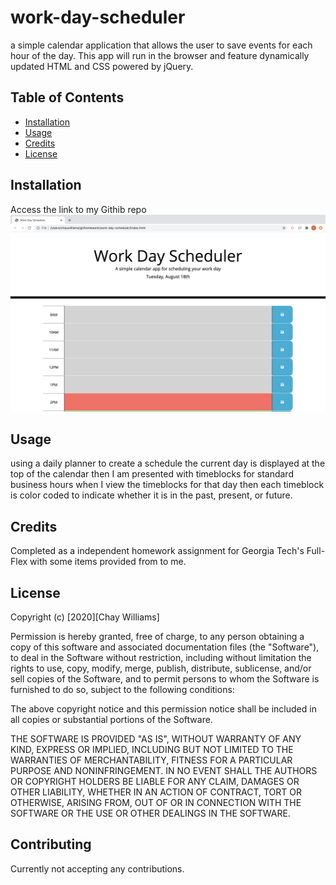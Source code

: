 # work-day-scheduler
 a simple calendar application that allows the user to save events for each hour of the day. This app will run in the browser and feature dynamically updated HTML and CSS powered by jQuery.






## Table of Contents



* [Installation](#installation)
* [Usage](#usage)
* [Credits](#credits)
* [License](#license)


## Installation

Access the link to my Githib repo
![Picture of deployed app](assets/workday.png)


## Usage 
using a daily planner to create a schedule the current day is displayed at the top of the calendar then I am presented with timeblocks for standard business hours
when I view the timeblocks for that day
then each timeblock is color coded to indicate whether it is in the past, present, or future.


## Credits

Completed as a independent homework assignment for Georgia Tech's Full-Flex with some items provided from to me.



## License

Copyright (c) [2020][Chay Williams]

Permission is hereby granted, free of charge, to any person obtaining a copy of this software and associated documentation files (the "Software"), to deal in the Software without restriction, including without limitation the rights to use, copy, modify, merge, publish, distribute, sublicense, and/or sell copies of the Software, and to permit persons to whom the Software is furnished to do so, subject to the following conditions:

The above copyright notice and this permission notice shall be included in all copies or substantial portions of the Software.

THE SOFTWARE IS PROVIDED "AS IS", WITHOUT WARRANTY OF ANY KIND, EXPRESS OR IMPLIED, INCLUDING BUT NOT LIMITED TO THE WARRANTIES OF MERCHANTABILITY, FITNESS FOR A PARTICULAR PURPOSE AND NONINFRINGEMENT. IN NO EVENT SHALL THE AUTHORS OR COPYRIGHT HOLDERS BE LIABLE FOR ANY CLAIM, DAMAGES OR OTHER LIABILITY, WHETHER IN AN ACTION OF CONTRACT, TORT OR OTHERWISE, ARISING FROM, OUT OF OR IN CONNECTION WITH THE SOFTWARE OR THE USE OR OTHER DEALINGS IN THE SOFTWARE.


## Contributing
Currently not accepting any contributions.
